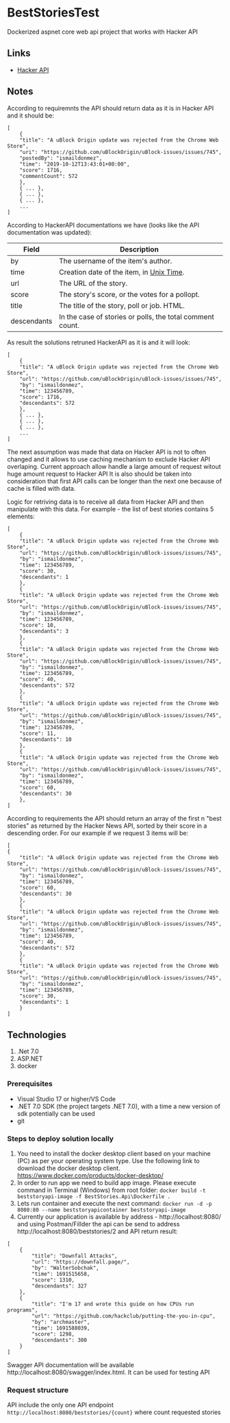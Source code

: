 ﻿# BestStoriesTest
Dockerized aspnet core web api project that works with Hacker API

## Links
* [Hacker API](https://github.com/HackerNews/API)

## Notes
According to requiremnts the API should return data as it is in Hacker API and it should be:
```
[
    {
    "title": "A uBlock Origin update was rejected from the Chrome Web Store",
    "uri": "https://github.com/uBlockOrigin/uBlock-issues/issues/745",
    "postedBy": "ismaildonmez",
    "time": "2019-10-12T13:43:01+00:00",
    "score": 1716,
    "commentCount": 572
    },
    { ... },
    { ... },
    { ... },
    ...
]
```

According to HackerAPI documentations we have (looks like the API documentation was updated):

Field | Description
------|------------
by | The username of the item's author.
time | Creation date of the item, in [Unix Time](http://en.wikipedia.org/wiki/Unix_time).
url | The URL of the story.
score | The story's score, or the votes for a pollopt.
title | The title of the story, poll or job. HTML.
descendants | In the case of stories or polls, the total comment count.

As result the solutions retruned HackerAPI as it is and it will look:

```
[
    {
    "title": "A uBlock Origin update was rejected from the Chrome Web Store",
    "url": "https://github.com/uBlockOrigin/uBlock-issues/issues/745",
    "by": "ismaildonmez",
    "time": 123456789,
    "score": 1716,
    "descendants": 572
    },
    { ... },
    { ... },
    { ... },
    ...
]
```

The next assumption was made that data on Hacker API is not to often changed and it allows to use caching mechanism to exclude Hacker API overlaping.
Current approach allow handle a large amount of request witout huge amount request to Hacker API
It is also should be taken into consideration that first API calls can be longer than the next one because of cache is filled with data.

Logic for retriving data is to receive all data from Hacker API and then manipulate with this data. For example - the list of best stories contains 
5 elements:
```
[
    {
    "title": "A uBlock Origin update was rejected from the Chrome Web Store",
    "url": "https://github.com/uBlockOrigin/uBlock-issues/issues/745",
    "by": "ismaildonmez",
    "time": 123456789,
    "score": 30,
    "descendants": 1
    },
    {
    "title": "A uBlock Origin update was rejected from the Chrome Web Store",
    "url": "https://github.com/uBlockOrigin/uBlock-issues/issues/745",
    "by": "ismaildonmez",
    "time": 123456789,
    "score": 10,
    "descendants": 3
    },
    {
    "title": "A uBlock Origin update was rejected from the Chrome Web Store",
    "url": "https://github.com/uBlockOrigin/uBlock-issues/issues/745",
    "by": "ismaildonmez",
    "time": 123456789,
    "score": 40,
    "descendants": 572
    },
    {
    "title": "A uBlock Origin update was rejected from the Chrome Web Store",
    "url": "https://github.com/uBlockOrigin/uBlock-issues/issues/745",
    "by": "ismaildonmez",
    "time": 123456789,
    "score": 11,
    "descendants": 10
    },
    {
    "title": "A uBlock Origin update was rejected from the Chrome Web Store",
    "url": "https://github.com/uBlockOrigin/uBlock-issues/issues/745",
    "by": "ismaildonmez",
    "time": 123456789,
    "score": 60,
    "descendants": 30
    },
]
```

According to requirements the API should return an array of the first n "best stories" as returned by the Hacker News API, sorted by their score in a descending order. 
For our example if we request 3 items will be:
```
[
{
    "title": "A uBlock Origin update was rejected from the Chrome Web Store",
    "url": "https://github.com/uBlockOrigin/uBlock-issues/issues/745",
    "by": "ismaildonmez",
    "time": 123456789,
    "score": 60,
    "descendants": 30
    },
    {
    "title": "A uBlock Origin update was rejected from the Chrome Web Store",
    "url": "https://github.com/uBlockOrigin/uBlock-issues/issues/745",
    "by": "ismaildonmez",
    "time": 123456789,
    "score": 40,
    "descendants": 572
    },
    {
    "title": "A uBlock Origin update was rejected from the Chrome Web Store",
    "url": "https://github.com/uBlockOrigin/uBlock-issues/issues/745",
    "by": "ismaildonmez",
    "time": 123456789,
    "score": 30,
    "descendants": 1
    }
]
```

## Technologies
1. .Net 7.0
1. ASP.NET
1. docker

### Prerequisites
- Visual Studio 17 or higher/VS Code
- .NET 7.0 SDK (the project targets .NET 7.0), with a time a new version of sdk potentially can be used
- git

### Steps to deploy solution locally
1. You need to install the docker desktop client based on your machine (PC) as per your operating system type. Use the following link to download the docker desktop client. https://www.docker.com/products/docker-desktop/
2. In order to run app we need to build app image. Please execute command in Terminal (Windows) from root folder:
`docker build -t beststoryapi-image -f BestStories.Api\Dockerfile .`
3. Lets run container and execute the next command:
`docker run -d -p 8080:80 --name beststoryapicontainer beststoryapi-image`
4. Currently our application is available by address - http://localhost:8080/ and using Postman/Fillder the api can be send to address http://localhost:8080/beststories/2 and API return result:

```
[
    {
        "title": "Downfall Attacks",
        "url": "https://downfall.page/",
        "by": "WalterSobchak",
        "time": 1691515658,
        "score": 1310,
        "descendants": 327
    },
    {
        "title": "I'm 17 and wrote this guide on how CPUs run programs",
        "url": "https://github.com/hackclub/putting-the-you-in-cpu",
        "by": "archmaster",
        "time": 1691588039,
        "score": 1298,
        "descendants": 300
    }
]
```

Swagger API documentation will be available http://localhost:8080/swagger/index.html. It can be used for testing API

### Request structure 
API include the only one API endpoint `http://localhost:8080/beststories/{count}` where count requested stories
